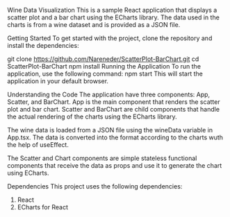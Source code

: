 Wine Data Visualization
This is a sample React application that displays a scatter plot and a bar chart using the ECharts library. The data used in the charts is from a wine dataset and is provided as a JSON file.

Getting Started
To get started with the project, clone the repository and install the dependencies:

git clone https://github.com/Nareneder/ScatterPlot-BarChart.git
cd ScatterPlot-BarChart
npm install
Running the Application
To run the application, use the following command:
npm start
This will start the application in your default browser.

Understanding the Code
The application have three components: App, Scatter, and BarChart. App is the main component that renders the scatter plot and bar chart. Scatter and BarChart are child components that handle the actual rendering of the charts using the ECharts library.

The wine data is loaded from a JSON file using the wineData variable in App.tsx. The data is converted into the format according to the charts wuth the help of useEffect.

The Scatter and Chart components are simple stateless functional components that receive the data as props and use it to generate the chart using ECharts.

Dependencies
This project uses the following dependencies:

1. React
2. ECharts for React